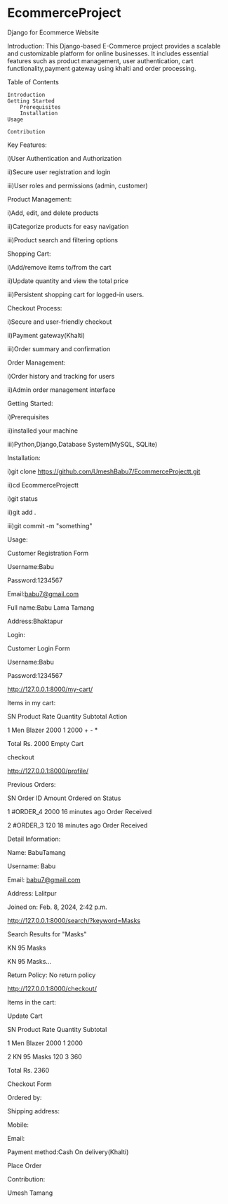 # EcommerceProject
Django for Ecommerce Website

Introduction:
This Django-based E-Commerce project provides a scalable and customizable platform for online businesses. It includes essential features such as product management, user authentication, cart functionality,payment gateway using khalti and order processing.

Table of Contents

    Introduction
    Getting Started
        Prerequisites
        Installation
    Usage
        
    Contribution


Key Features:

i)User Authentication and Authorization

ii)Secure user registration and login

iii)User roles and permissions (admin, customer)


Product Management:

i)Add, edit, and delete products

ii)Categorize products for easy navigation

iii)Product search and filtering options



Shopping Cart:

i)Add/remove items to/from the cart

ii)Update quantity and view the total price

iii)Persistent shopping cart for logged-in users.


Checkout Process:

i)Secure and user-friendly checkout

ii)Payment gateway(Khalti)

iii)Order summary and confirmation


Order Management:

i)Order history and tracking for users

ii)Admin order management interface


Getting Started:

i)Prerequisites

ii)installed your machine

iii)Python,Django,Database System(MySQL, SQLite)


Installation:

i)git clone https://github.com/UmeshBabu7/EcommerceProjectt.git 

ii)cd EcommerceProjectt


i)git status

ii)git add .

iii)git commit -m  "something"


Usage:


Customer Registration Form

Username:Babu

Password:1234567

Email:babu7@gmail.com

Full name:Babu Lama Tamang

Address:Bhaktapur

Login:

Customer Login Form

Username:Babu

Password:1234567

http://127.0.0.1:8000/my-cart/

Items in my cart:

SN Product Rate 	Quantity 	Subtotal 	Action

1 	Men Blazer 	2000 	   1       	2000 	     + - *

Total 	                           Rs. 2000 	Empty Cart


checkout


http://127.0.0.1:8000/profile/


Previous Orders:

SN 	Order ID 	Amount 	Ordered on 	    Status

1 	#ORDER_4 	2000 	16 minutes ago 	Order Received


2 	#ORDER_3 	120 	18 minutes ago 	Order Received


Detail Information:

Name: BabuTamang

Username: Babu

Email: babu7@gmail.com

Address: Lalitpur

Joined on: Feb. 8, 2024, 2:42 p.m.

http://127.0.0.1:8000/search/?keyword=Masks


Search Results for "Masks"

KN 95 Masks

KN 95 Masks...

Return Policy: No return policy

http://127.0.0.1:8000/checkout/

Items in the cart:

Update Cart


SN 	Product 	Rate 	Quantity 	Subtotal

1 	Men Blazer 	2000 	1 	        2000

2 	KN 95 Masks 120 	3 	         360


Total 	                            Rs. 2360



Checkout Form

Ordered by:

Shipping address:

Mobile:

Email:

Payment method:Cash On delivery(Khalti)

Place Order

Contribution:

Umesh Tamang